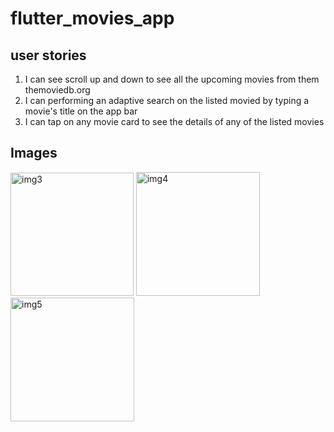 # flutter_movies_app 

## user stories
1. I can see scroll up and down to see all the upcoming movies from them themoviedb.org<br>
2. I can performing an adaptive search on the listed movied by typing a movie's title on the app bar<br>
3. I can tap on any movie card to see the details of any of the listed movies

## Images
<img width="197" alt="img3" src="https://user-images.githubusercontent.com/19254270/128658953-0e4076a1-296b-40a8-83f5-c52359095b8c.png">
<img width="198" alt="img4" src="https://user-images.githubusercontent.com/19254270/128658986-a1508f99-2b8a-4150-b2ab-cdf468cb3d46.png">
<img width="198" alt="img5" src="https://user-images.githubusercontent.com/19254270/128660624-bd7a880f-5399-4000-8e76-047962761870.png">

